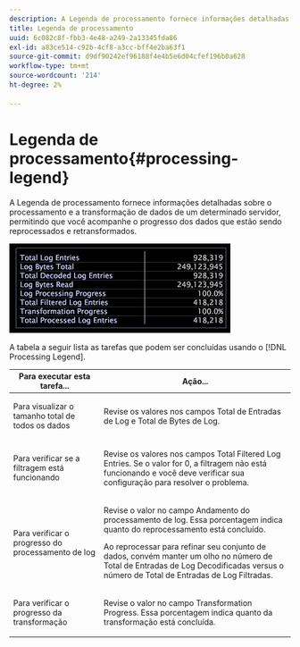 ```yaml
---
description: A Legenda de processamento fornece informações detalhadas sobre o processamento e a transformação de dados de um determinado servidor, permitindo que você acompanhe o progresso dos dados que estão sendo reprocessados e retransformados.
title: Legenda de processamento
uuid: 6c082c8f-fbb3-4e48-a249-2a13345fda86
exl-id: a83ce514-c92b-4cf8-a3cc-bff4e2ba63f1
source-git-commit: d9df90242ef96188f4e4b5e6d04cfef196b0a628
workflow-type: tm+mt
source-wordcount: '214'
ht-degree: 2%

---
```


# Legenda de processamento{#processing-legend}

A Legenda de processamento fornece informações detalhadas sobre o processamento e a transformação de dados de um determinado servidor, permitindo que você acompanhe o progresso dos dados que estão sendo reprocessados e retransformados.

![](assets/vis_ProcessingLegend.png)

A tabela a seguir lista as tarefas que podem ser concluídas usando o [!DNL Processing Legend].

<table id="table_6149250C44B14C44A3CB1CEF68B280C6"> 
 <thead> 
  <tr> 
   <th colname="col1" class="entry"> Para executar esta tarefa... </th> 
   <th colname="col2" class="entry"> Ação... </th> 
  </tr> 
 </thead>
 <tbody> 
  <tr> 
   <td colname="col1"> <p>Para visualizar o tamanho total de todos os dados </p> </td> 
   <td colname="col2"> <p>Revise os valores nos campos <span class="wintitle"> Total de Entradas de Log</span> e <span class="wintitle"> Total de Bytes de Log</span>. </p> </td> 
  </tr> 
  <tr> 
   <td colname="col1"> <p>Para verificar se a filtragem está funcionando </p> </td> 
   <td colname="col2"> <p>Revise os valores nos campos <span class="wintitle"> Total Filtered Log Entries</span>. Se o valor for 0, a filtragem não está funcionando e você deve verificar sua configuração para resolver o problema. </p> </td> 
  </tr> 
  <tr> 
   <td colname="col1"> <p>Para verificar o progresso do processamento de log </p> </td> 
   <td colname="col2"> <p>Revise o valor no campo <span class="wintitle"> Andamento do processamento de log</span>. Essa porcentagem indica quanto do reprocessamento está concluído. </p> <p>Ao reprocessar para refinar seu conjunto de dados, convém manter um olho no número de <span class="wintitle"> Total de Entradas de Log Decodificadas</span> versus o número de <span class="wintitle"> Total de Entradas de Log Filtradas</span>. </p> </td> 
  </tr> 
  <tr> 
   <td colname="col1"> <p>Para verificar o progresso da transformação </p> </td> 
   <td colname="col2"> <p>Revise o valor no campo <span class="wintitle"> Transformation Progress</span>. Essa porcentagem indica quanto da transformação está concluída. </p> </td> 
  </tr> 
 </tbody> 
</table>
